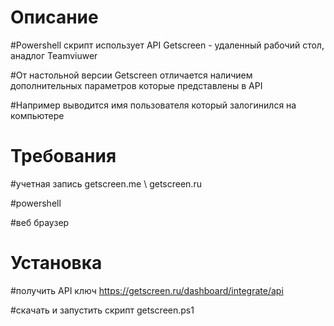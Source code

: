 # Описание
#Powershell скрипт использует API Getscreen - удаленный рабочий стол, анадлог Teamviuwer

#От настольной версии Getscreen отличается наличием дополнительных параметров которые представлены в API

#Например выводится имя пользователя который залогинился на компьютере

# Требования
#учетная запись getscreen.me \ getscreen.ru

#powershell

#веб браузер

# Установка
#получить API ключ https://getscreen.ru/dashboard/integrate/api

#скачать и запустить скрипт getscreen.ps1

